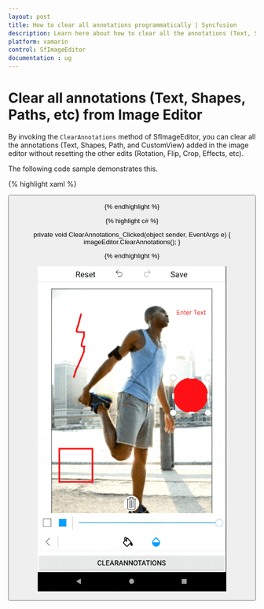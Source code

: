 ```yaml
---
layout: post
title: How to clear all annotations programmatically | Syncfusion
description: Learn here about how to clear all the annotations (Text, Shapes, Paths, Custom views) alone added in the image editor.
platform: xamarin
control: SfImageEditor
documentation : ug
---
```


# Clear all annotations (Text, Shapes, Paths, etc) from Image Editor

By invoking the `ClearAnnotations` method of SfImageEditor, you can clear all the annotations (Text, Shapes, Path, and CustomView) added in the image editor without resetting the other edits (Rotation, Flip, Crop, Effects, etc).

The following code sample demonstrates this.

{% highlight xaml %}

<Grid>
    <Grid.RowDefinitions>
        <RowDefinition Height="*" />
        <RowDefinition Height="Auto" />
    </Grid.RowDefinitions>
    <imageEditor:SfImageEditor x:Name="imageEditor"
                               Source="{Binding Image}"/>
    <StackLayout Grid.Row="1"
                 Orientation="Horizontal">
        <Button x:Name="ClearAnnotations"
                Text="ClearAnnotations"
                Clicked="ClearAnnotations_Clicked"/>
    </StackLayout>
</Grid>

{% endhighlight %}

{% highlight c# %}

private void ClearAnnotations_Clicked(object sender, EventArgs e)
{
    imageEditor.ClearAnnotations();
}

{% endhighlight %}

![ClearAnnotations support in Xamarin.Forms ImageEditor](images/ClearAnnotations.gif)